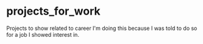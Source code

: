 # projects_for_work
Projects to show related to career
I'm doing this because I was told to do so for a job I showed interest in.
